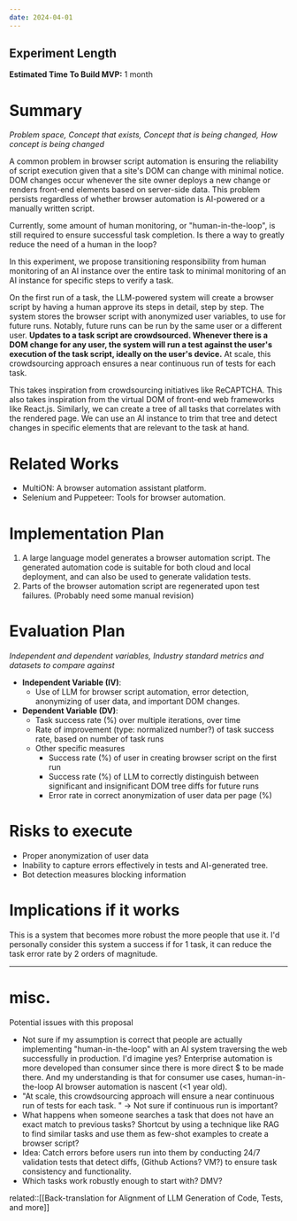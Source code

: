 ```yaml
---
date: 2024-04-01
---
```

## Experiment Length
**Estimated Time To Build MVP:** 1 month

# Summary
*Problem space, Concept that exists, Concept that is being changed, How concept is being changed*

A common problem in browser script automation is ensuring the reliability of script execution given that a site's DOM can change with minimal notice. DOM changes occur whenever the site owner deploys a new change or renders front-end elements based on server-side data. This problem persists regardless of whether browser automation is AI-powered or a manually written script. 

Currently, some amount of human monitoring, or "human-in-the-loop", is still required to ensure successful task completion. Is there a way to greatly reduce the need of a human in the loop? 

In this experiment, we propose transitioning responsibility from human monitoring of an AI instance over the entire task to minimal monitoring of an AI instance for specific steps to verify a task. 

On the first run of a task, the LLM-powered system will create a browser script by having a human approve its steps in detail, step by step. The system stores the browser script with anonymized user variables, to use for future runs. Notably, future runs can be run by the same user or a different user. **Updates to a task script are crowdsourced. Whenever there is a DOM change for any user, the system will run a test against the user's execution of the task script, ideally on the user's device.** At scale, this crowdsourcing approach ensures a near continuous run of tests for each task. 

This takes inspiration from crowdsourcing initiatives like ReCAPTCHA. This also takes inspiration from the virtual DOM of front-end web frameworks like React.js. Similarly, we can create a tree of all tasks that correlates with the rendered page. We can use an AI instance to trim that tree and detect changes in specific elements that are relevant to the task at hand. 

# Related Works
- MultiON: A browser automation assistant platform.
- Selenium and Puppeteer: Tools for browser automation.

# Implementation Plan
1. A large language model generates a browser automation script. The generated automation code is suitable for both cloud and local deployment, and can also be used to generate validation tests.
2. Parts of the browser automation script are regenerated upon test failures. (Probably need some manual revision)

# Evaluation Plan
*Independent and dependent variables, Industry standard metrics and datasets to compare against*

- **Independent Variable (IV)**: 
	- Use of LLM for browser script automation, error detection, anonymizing of user data, and important DOM changes.
- **Dependent Variable (DV)**: 
	- Task success rate (%) over multiple iterations, over time
	- Rate of improvement (type: normalized number?) of task success rate, based on number of task runs
	- Other specific measures
		- Success rate (%) of user in creating browser script on the first run
		- Success rate (%) of LLM to correctly distinguish between significant and insignificant DOM tree diffs for future runs
		- Error rate in correct anonymization of user data per page (%)

# Risks to execute
- Proper anonymization of user data
- Inability to capture errors effectively in tests and AI-generated tree.
- Bot detection measures blocking information

# Implications if it works
This is a system that becomes more robust the more people that use it. I'd personally consider this system a success if for 1 task, it can reduce the task error rate by 2 orders of magnitude.


---
# misc. 

Potential issues with this proposal
- Not sure if my assumption is correct that people are actually implementing "human-in-the-loop" with an AI system traversing the web successfully in production. I'd imagine yes? Enterprise automation is more developed than consumer since there is more direct $ to be made there. And my understanding is that for consumer use cases, human-in-the-loop AI browser automation is nascent (<1 year old). 
- "At scale, this crowdsourcing approach will ensure a near continuous run of tests for each task. " -> Not sure if continuous run is important? 
- What happens when someone searches a task that does not have an exact match to previous tasks? Shortcut by using a technique like RAG to find similar tasks and use them as few-shot examples to create a browser script?
- Idea: Catch errors before users run into them by conducting 24/7 validation tests that detect diffs, (Github Actions? VM?) to ensure task consistency and functionality. 
- Which tasks work robustly enough to start with? DMV?

related::[[Back-translation for Alignment of LLM Generation of Code, Tests, and more]]